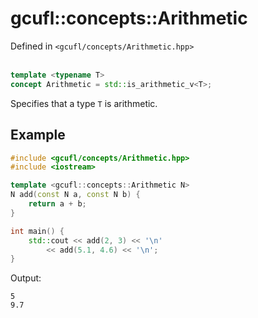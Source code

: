 # gcufl::concepts::Arithmetic
Defined in `<gcufl/concepts/Arithmetic.hpp>`
<br/><br/>
```cpp
template <typename T>
concept Arithmetic = std::is_arithmetic_v<T>;
```
Specifies that a type `T` is arithmetic.
## Example
```cpp
#include <gcufl/concepts/Arithmetic.hpp>
#include <iostream>

template <gcufl::concepts::Arithmetic N>
N add(const N a, const N b) {
	return a + b;
}

int main() {
	std::cout << add(2, 3) << '\n'
		<< add(5.1, 4.6) << '\n';
}
```
Output:
```
5
9.7
```
